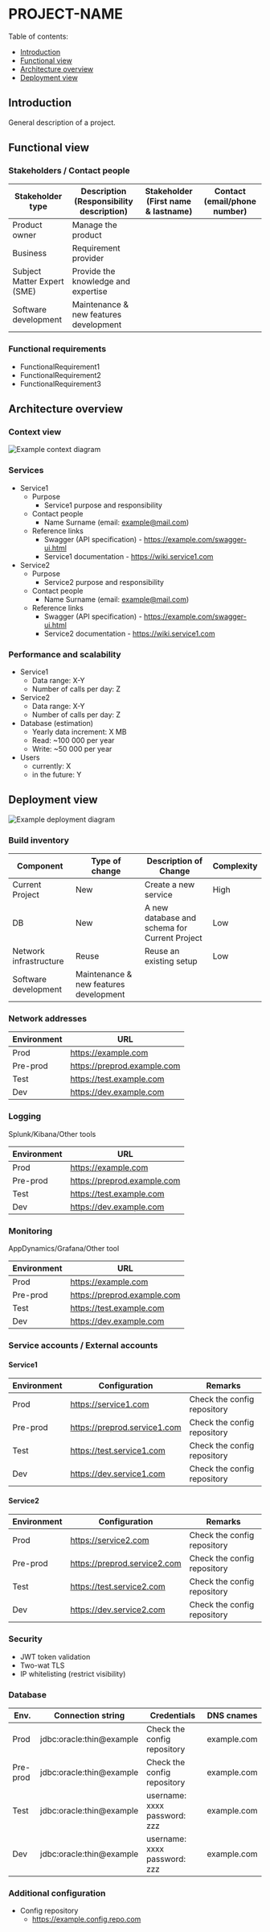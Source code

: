 # PROJECT-NAME

Table of contents:
- [Introduction](#introduction)
- [Functional view](#functional-view)
- [Architecture overview](#architecture-overview)
- [Deployment view](#deployment-view)

## Introduction
General description of a project.

## Functional view

### Stakeholders / Contact people

|Stakeholder type|Description (Responsibility description)|Stakeholder (First name & lastname)|Contact (email/phone number)|
|-----|-----|-----|-----|
|Product owner|Manage the product|||
|Business|Requirement provider|||
|Subject Matter Expert (SME)|Provide the knowledge and expertise|||
|Software development|Maintenance & new features development|||

### Functional requirements
- FunctionalRequirement1
- FunctionalRequirement2
- FunctionalRequirement3

## Architecture overview

### Context view

![Example context diagram](./resources/ContextView.png)

### Services

- Service1
    - Purpose
        - Service1 purpose and responsibility
    - Contact people
        - Name Surname (email: example@mail.com)
    - Reference links
        - Swagger (API specification) - https://example.com/swagger-ui.html
        - Service1 documentation - https://wiki.service1.com
- Service2
    - Purpose
        - Service2 purpose and responsibility
    - Contact people
        - Name Surname (email: example@mail.com)
    - Reference links
        - Swagger (API specification) - https://example.com/swagger-ui.html
        - Service2 documentation - https://wiki.service1.com
    
### Performance and scalability

- Service1
    - Data range: X-Y
    - Number of calls per day: Z
- Service2
    - Data range: X-Y
    - Number of calls per day: Z
- Database (estimation)
    - Yearly data increment: X MB
    - Read: ~100 000 per year
    - Write: ~50 000 per year
- Users
    - currently: X
    - in the future: Y
    
## Deployment view

![Example deployment diagram](./resources/DeploymentView.png)

### Build inventory

|Component|Type of change|Description of Change|Complexity|
|-----|-----|-----|-----|
|Current Project|New|Create a new service|High|
|DB|New|A new database and schema for Current Project|Low|
|Network infrastructure|Reuse|Reuse an existing setup|Low|
|Software development|Maintenance & new features development|||

### Network addresses

|Environment|URL|
|-----|-----|
|Prod|https://example.com|
|Pre-prod|https://preprod.example.com|
|Test|https://test.example.com|
|Dev|https://dev.example.com|

### Logging
Splunk/Kibana/Other tools

|Environment|URL|
|-----|-----|
|Prod|https://example.com|
|Pre-prod|https://preprod.example.com|
|Test|https://test.example.com|
|Dev|https://dev.example.com|

### Monitoring
AppDynamics/Grafana/Other tool

|Environment|URL|
|-----|-----|
|Prod|https://example.com|
|Pre-prod|https://preprod.example.com|
|Test|https://test.example.com|
|Dev|https://dev.example.com|

### Service accounts / External accounts

#### Service1

|Environment|Configuration|Remarks|
|-----|-----|----|
|Prod|https://service1.com|Check the config repository|
|Pre-prod|https://preprod.service1.com|Check the config repository|
|Test|https://test.service1.com|Check the config repository|
|Dev|https://dev.service1.com|Check the config repository|

#### Service2

|Environment|Configuration|Remarks|
|-----|-----|----|
|Prod|https://service2.com|Check the config repository|
|Pre-prod|https://preprod.service2.com|Check the config repository|
|Test|https://test.service2.com|Check the config repository|
|Dev|https://dev.service2.com|Check the config repository|

### Security

- JWT token validation
- Two-wat TLS
- IP whitelisting (restrict visibility)

### Database

|Env.|Connection string|Credentials|DNS cnames|
|-----|-----|-----|-----|
|Prod|jdbc:oracle:thin@example|Check the config repository|example.com|
|Pre-prod|jdbc:oracle:thin@example| Check the config repository | example.com|
|Test|jdbc:oracle:thin@example| username: xxxx password: zzz | example.com|
|Dev|jdbc:oracle:thin@example| username: xxxx password: zzz | example.com|

### Additional configuration

- Config repository
    - https://example.config.repo.com
